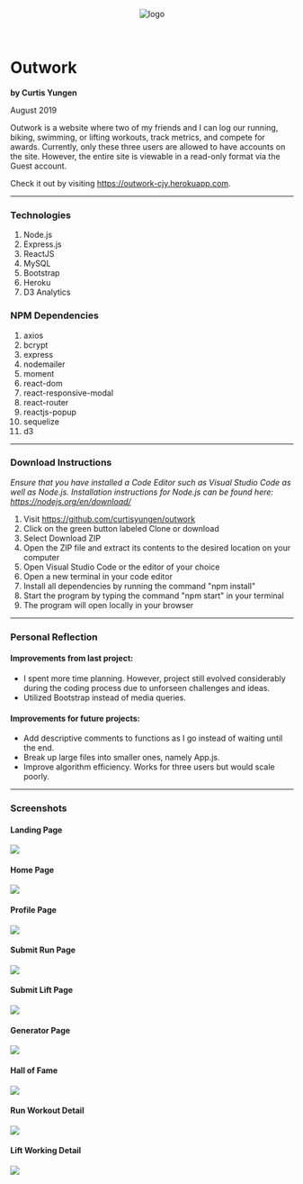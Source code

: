 <p align="center">
  <img src="./client/src/images/logo2.png" alt="logo" />
</p>

<br/>

# Outwork
**by Curtis Yungen**

August 2019

Outwork is a website where two of my friends and I can log our running, biking, swimming, or lifting workouts, track metrics, and compete for awards. Currently, only these three users are allowed to have accounts on the site. However, the entire site is viewable in a read-only format via the Guest account.

Check it out by visiting https://outwork-cjy.herokuapp.com.

<hr/>

### Technologies
1) Node.js
2) Express.js
3) ReactJS
4) MySQL
5) Bootstrap
6) Heroku
7) D3 Analytics

### NPM Dependencies
1) axios
2) bcrypt
3) express
4) nodemailer 
5) moment
6) react-dom
7) react-responsive-modal
8) react-router
9) reactjs-popup
10) sequelize
11) d3

<hr/>

### Download Instructions

*Ensure that you have installed a Code Editor such as Visual Studio Code as well as Node.js.
Installation instructions for Node.js can be found here: https://nodejs.org/en/download/*

1) Visit https://github.com/curtisyungen/outwork
2) Click on the green button labeled Clone or download
3) Select Download ZIP
4) Open the ZIP file and extract its contents to the desired location on your computer
5) Open Visual Studio Code or the editor of your choice
6) Open a new terminal in your code editor
7) Install all dependencies by running the command "npm install"
8) Start the program by typing the command "npm start" in your terminal
9) The program will open locally in your browser

<hr/>

### Personal Reflection

#### Improvements from last project:
* I spent more time planning. However, project still evolved considerably during the coding process due to unforseen challenges and ideas.
* Utilized Bootstrap instead of media queries.

#### Improvements for future projects:
* Add descriptive comments to functions as I go instead of waiting until the end.
* Break up large files into smaller ones, namely App.js. 
* Improve algorithm efficiency. Works for three users but would scale poorly.

<hr/>

### Screenshots

#### Landing Page
![](Screenshots/landing.png)
<br/>

#### Home Page
![](Screenshots/home.png)
<br/>

#### Profile Page
![](Screenshots/profile.png)
<br/>

#### Submit Run Page
![](Screenshots/run.png)
<br/>

#### Submit Lift Page
![](Screenshots/lift.png)
<br/>

#### Generator Page
![](Screenshots/generator.png)
<br/>

#### Hall of Fame
![](Screenshots/hof.png)
<br/>

#### Run Workout Detail
![](Screenshots/runDetail.png)
<br/>

#### Lift Working Detail
![](Screenshots/liftDetail.png)
<br/> 

